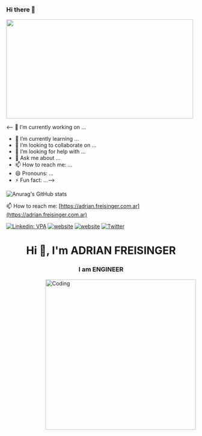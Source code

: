 ### Hi there 👋
<img align="center" style="-webkit-user-select: none;margin: auto;cursor: zoom-in;" src="https://www.pentalog.com/wp-content/uploads/2020/03/DevOps-engineer-job-roles-and-responsibilities.png" width="497" height="264">

<-- 🔭 I’m currently working on ...
- 🌱 I’m currently learning ...
- 👯 I’m looking to collaborate on ...
- 🤔 I’m looking for help with ...
- 💬 Ask me about ...
- 📫 How to reach me: ...
- 😄 Pronouns: ...
- ⚡ Fun fact: ...-->


![Anurag's GitHub stats](https://github-readme-stats.vercel.app/api?username=afreisinger&show_icons=true)<br>



 
📫 How to reach me: [https://adrian.freisinger.com.ar](https://adrian.freisinger.com.ar)<br>

[![Linkedin: VPA](https://img.shields.io/badge/linkedin-%230077B5.svg?&style=flat&logo=linkedin&logoColor=white)](https://www.linkedin.com/in/afreisinger/)
[![website](https://img.shields.io/badge/gitlab-ffffff.svg?&style=flat&logo=gitlab&logoColor=orange)](https://afreisinger.gitlab.io/)
[![website](https://img.shields.io/badge/github-ffffff.svg?&style=flat&logo=github&logoColor=black)](https://github.com/afreisinger)
[![Twitter](https://img.shields.io/badge/twitter-ffffff.svg?&style=flat&logo=twitter)](https://www.linkedin.com/in/afreisinger/)


<h1 align="center">Hi 👋, I'm ADRIAN FREISINGER</h1>
<h3 align="center">I am ENGINEER</h3>
<img align="right" alt="Coding" width="400" src="https://media.giphy.com/media/qgQUggAC3Pfv687qPC/giphy.gif"><br/>
